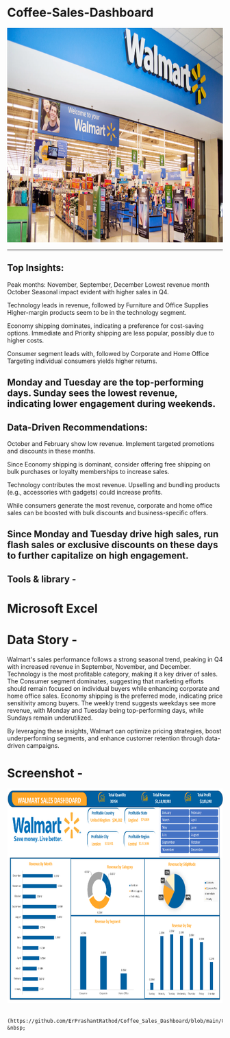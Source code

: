 # Coffee-Sales-Dashboard
<img src="https://github.com/ErPrashantRathod/Walmart_Sales_Dashboard/blob/main/walmart-products.webp" alt="myql-logo" width="1000" height="500"/>

---

## Top Insights:
Peak months: November, September, December
Lowest revenue month October
Seasonal impact evident with higher sales in Q4.

Technology leads in revenue, followed by Furniture  and Office Supplies
Higher-margin products seem to be in the technology segment.

Economy shipping dominates, indicating a preference for cost-saving options.
Immediate and Priority shipping are less popular, possibly due to higher costs.

Consumer segment leads with, followed by Corporate and Home Office 
Targeting individual consumers yields higher returns.

Monday and Tuesday are the top-performing days.
Sunday sees the lowest revenue, indicating lower engagement during weekends.
---

## Data-Driven Recommendations:
October and February show low revenue. Implement targeted promotions and discounts in these months.

Since Economy shipping is dominant, consider offering free shipping on bulk purchases or loyalty memberships to increase sales.

Technology contributes the most revenue. Upselling and bundling products (e.g., accessories with gadgets) could increase profits.

While consumers generate the most revenue, corporate and home office sales can be boosted with bulk discounts and business-specific offers.

Since Monday and Tuesday drive high sales, run flash sales or exclusive discounts on these days to further capitalize on high engagement.
---
## Tools & library -

# Microsoft Excel


# Data Story -
####
Walmart's sales performance follows a strong seasonal trend, peaking in Q4 with increased revenue in September, November, and December. Technology is the most profitable category, making it a key driver of sales. The Consumer segment dominates, suggesting that marketing efforts should remain focused on individual buyers while enhancing corporate and home office sales. Economy shipping is the preferred mode, indicating price sensitivity among buyers. The weekly trend suggests weekdays see more revenue, with Monday and Tuesday being top-performing days, while Sundays remain underutilized.

By leveraging these insights, Walmart can optimize pricing strategies, boost underperforming segments, and enhance customer retention through data-driven campaigns.

# Screenshot -

<img src="https://github.com/ErPrashantRathod/Walmart_Sales_Dashboard/blob/main/WalmartDashboard%20ss.png" alt="myql-logo" width="1000" height="500"/>

          (https://github.com/ErPrashantRathod/Coffee_Sales_Dashboard/blob/main/Coffeesalesdashboardss.png) &nbsp;
